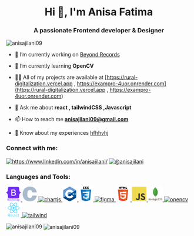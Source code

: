 <h1 align="center">Hi 👋, I'm Anisa Fatima</h1>
<h3 align="center">A passionate Frontend developer & Designer</h3>

<p align="left"> <img src="https://komarev.com/ghpvc/?username=anisajilani09&label=Profile%20views&color=0e75b6&style=flat" alt="anisajilani09" /> </p>

- 🔭 I’m currently working on [Beyond Records](https://github.com/tausif-lab/Beyond_Record.git)

- 🌱 I’m currently learning **OpenCV**

- 👨‍💻 All of my projects are available at [https://rural-digitalization.vercel.app , https://exampro-4uor.onrender.com](https://rural-digitalization.vercel.app , https://exampro-4uor.onrender.com)

- 💬 Ask me about **react , tailwindCSS ,Javascript**

- 📫 How to reach me **anisajilani09@gmail.com**

- 📄 Know about my experiences [hfhhvhj](hfhhvhj)

<h3 align="left">Connect with me:</h3>
<p align="left">
<a href="https://linkedin.com/in/https://www.linkedin.com/in/anisajilani/" target="blank"><img align="center" src="https://raw.githubusercontent.com/rahuldkjain/github-profile-readme-generator/master/src/images/icons/Social/linked-in-alt.svg" alt="https://www.linkedin.com/in/anisajilani/" height="30" width="40" /></a>
<a href="https://instagram.com/@anisajilani" target="blank"><img align="center" src="https://raw.githubusercontent.com/rahuldkjain/github-profile-readme-generator/master/src/images/icons/Social/instagram.svg" alt="@anisajilani" height="30" width="40" /></a>
</p>

<h3 align="left">Languages and Tools:</h3>
<p align="left"> <a href="https://getbootstrap.com" target="_blank" rel="noreferrer"> <img src="https://raw.githubusercontent.com/devicons/devicon/master/icons/bootstrap/bootstrap-plain-wordmark.svg" alt="bootstrap" width="40" height="40"/> </a> <a href="https://www.cprogramming.com/" target="_blank" rel="noreferrer"> <img src="https://raw.githubusercontent.com/devicons/devicon/master/icons/c/c-original.svg" alt="c" width="40" height="40"/> </a> <a href="https://www.chartjs.org" target="_blank" rel="noreferrer"> <img src="https://www.chartjs.org/media/logo-title.svg" alt="chartjs" width="40" height="40"/> </a> <a href="https://www.w3schools.com/cpp/" target="_blank" rel="noreferrer"> <img src="https://raw.githubusercontent.com/devicons/devicon/master/icons/cplusplus/cplusplus-original.svg" alt="cplusplus" width="40" height="40"/> </a> <a href="https://www.w3schools.com/css/" target="_blank" rel="noreferrer"> <img src="https://raw.githubusercontent.com/devicons/devicon/master/icons/css3/css3-original-wordmark.svg" alt="css3" width="40" height="40"/> </a> <a href="https://www.figma.com/" target="_blank" rel="noreferrer"> <img src="https://www.vectorlogo.zone/logos/figma/figma-icon.svg" alt="figma" width="40" height="40"/> </a> <a href="https://www.w3.org/html/" target="_blank" rel="noreferrer"> <img src="https://raw.githubusercontent.com/devicons/devicon/master/icons/html5/html5-original-wordmark.svg" alt="html5" width="40" height="40"/> </a> <a href="https://developer.mozilla.org/en-US/docs/Web/JavaScript" target="_blank" rel="noreferrer"> <img src="https://raw.githubusercontent.com/devicons/devicon/master/icons/javascript/javascript-original.svg" alt="javascript" width="40" height="40"/> </a> <a href="https://www.mongodb.com/" target="_blank" rel="noreferrer"> <img src="https://raw.githubusercontent.com/devicons/devicon/master/icons/mongodb/mongodb-original-wordmark.svg" alt="mongodb" width="40" height="40"/> </a> <a href="https://opencv.org/" target="_blank" rel="noreferrer"> <img src="https://www.vectorlogo.zone/logos/opencv/opencv-icon.svg" alt="opencv" width="40" height="40"/> </a> <a href="https://reactjs.org/" target="_blank" rel="noreferrer"> <img src="https://raw.githubusercontent.com/devicons/devicon/master/icons/react/react-original-wordmark.svg" alt="react" width="40" height="40"/> </a> <a href="https://tailwindcss.com/" target="_blank" rel="noreferrer"> <img src="https://www.vectorlogo.zone/logos/tailwindcss/tailwindcss-icon.svg" alt="tailwind" width="40" height="40"/> </a> </p>

<p><img align="left" src="https://github-readme-stats.vercel.app/api/top-langs?username=anisajilani09&show_icons=true&locale=en&layout=compact" alt="anisajilani09" /></p>

<p>&nbsp;<img align="center" src="https://github-readme-stats.vercel.app/api?username=anisajilani09&show_icons=true&locale=en" alt="anisajilani09" /></p>

